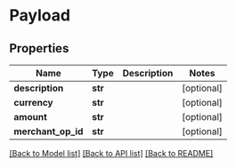 # Payload

## Properties
Name | Type | Description | Notes
------------ | ------------- | ------------- | -------------
**description** | **str** |  | [optional] 
**currency** | **str** |  | [optional] 
**amount** | **str** |  | [optional] 
**merchant_op_id** | **str** |  | [optional] 

[[Back to Model list]](../README.md#documentation-for-models) [[Back to API list]](../README.md#documentation-for-api-endpoints) [[Back to README]](../README.md)


